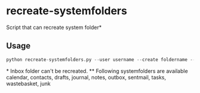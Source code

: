 recreate-systemfolders
======================

Script that can recreate system folder*

## Usage
```python
python recreate-systemfolders.py --user username --create foldername --systemfolder systemfoldername**
```

\* Inbox folder  can't be recreated. 
\*\* Following systemfolders are available  calendar, contacts, drafts, journal, notes, outbox, sentmail, tasks, wastebasket, junk
